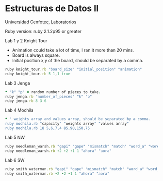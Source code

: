 # Estructuras de Datos II
Universidad Cenfotec, Laboratorios

Ruby version: ruby 2.1.2p95 or greater

Lab 1 y 2 Knight Tour
* Animation could take a lot of time, I ran it more than 20 mins.
* Board is always square.
* Initial position x,y of the board, should be separated by a comma.

```ruby
ruby knight_tour.rb "board_size" "initial_position" "animation"
ruby knight_tour.rb 5 1,1 true
```

Lab 3 Jenga
```ruby
* "k" "p" = random number of pieces to take.
ruby jenga.rb "number_of_pieces" "k" "p"
ruby jenga.rb 8 3 6
```

Lab 4 Mochila
```ruby
* " weights array and values array, should be separated by a comma.
ruby mochila.rb "capacity" "weights array" "values array"
ruby mochila.rb 18 5,6,7,4 85,90,150,75
```

Lab 5 NW
```ruby
ruby needleman_warsh.rb "gapi" "gape" "mismatch" "match" "word_a" "word_b"
ruby needleman_warsh.rb -2 -2 -1 1 "ahora" "aora"
```

Lab 6 SW
```ruby
ruby smith_waterman.rb "gapi" "gape" "mismatch" "match" "word_a" "word_b"
ruby smith_waterman.rb -2 -2 -1 1 "ahora" "aora"
```